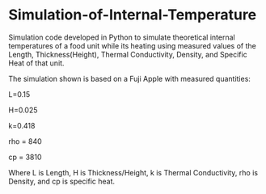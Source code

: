 # Simulation-of-Internal-Temperature

Simulation code developed in Python to simulate theoretical internal temperatures of a food unit while its heating using measured values of  the Length, Thickness(Height), Thermal Conductivity, Density, and Specific Heat of that unit. 

The simulation shown is based on a Fuji Apple with measured quantities:

L=0.15

H=0.025

k=0.418

rho = 840

cp = 3810


Where L is Length, H is Thickness/Height, k is Thermal Conductivity, rho is Density, and cp is specific heat.
